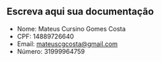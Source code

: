 ## Escreva aqui sua documentação

- Nome: Mateus Cursino Gomes Costa 
- CPF: 14889726640
- Email: mateuscgcosta@gmail.com
- Número: 31999964759
